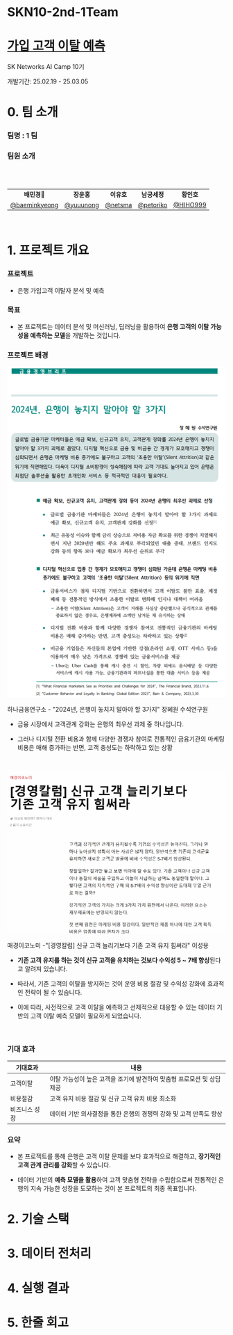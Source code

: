 # SKN10-2nd-1Team
# [가입 고객 이탈 예측](https://www.kaggle.com/datasets/gauravtopre/bank-customer-churn-dataset/data)
 SK Networks AI Camp 10기

 개발기간: 25.02.19 - 25.03.05
<br>

# 0. 팀 소개

### 팀명 : 1 팀
### 팀원 소개
<table align=center>
<tbody>
 <tr>
  <br>
      <td align=center><b>배민경👑</b></td>
      <td align=center><b>장윤홍</b></td>
      <td align=center><b>이유호</b></td>
      <td align=center><b>남궁세정</b></td>
      <td align=center><b>황인호</b></td>
    </tr>
    <br>
  <tr>
      <td><a href="https://github.com/baeminkyeong"><div align=center>@baeminkyeong</div></a></td>
      <td><a href="https://github.com/yuuunong"><div align=center>@yuuunong</div></a></td>
      <td><a href="https://github.com/netsma"><div align=center>@netsma</div></a></td>
      <td><a href="https://github.com/petoriko"><div align=center>@petoriko</div></a></td>
      <td><a href="https://github.com/HIHO999"><div align=center>@HIHO999</div></a></td>
    </tr>
     </tr>
   </tbody>
</table>
<br>


# 1. 프로젝트 개요

### 프로젝트
- 은행 가입고객 이탈자 분석 및 예측

### 목표
- 본 프로젝트는 데이터 분석 및 머신러닝, 딥러닝을 활용하여 **은행 고객의 이탈 가능성을 예측하는 모델**을 개발하는 것입니다.

### 프로젝트 배경

![alt text](<img/스크린샷 2025-03-04 152946.png>)

하나금융연구소 - "2024년, 은행이 놓치지 말아야 할 3가지" 장혜원 수석연구원

- 금융 시장에서 고객관계 강화는 은행의 최우선 과제 중 하나입니다.

- 그러나 디지털 전환 비용과 함께 다양한 경쟁자 참여로 전통적인 금융기관의 마케팅 비용은 매해 증가하는 반면, 고객 충성도는 하락하고 있는 상황



<br>

![alt text](img/image.png)

매경이코노미 -"[경영칼럼] 신규 고객 늘리기보다 기존 고객 유지 힘써라" 이성용

- **기존 고객 유지를 하는 것이 신규 고객을 유치하는 것보다 수익성 5 ~ 7배 향상**된다고 알려져 있습니다.

- 따라서, 기존 고객의 이탈을 방지하는 것이 운영 비용 절감 및 수익성 강화에 효과적인 전략이 될 수 있습니다.

- 이에 따라, 사전적으로 고객 이탈을 예측하고 선제적으로 대응할 수 있는 데이터 기반의 고객 이탈 예측 모델이 필요하게 되었습니다.

<br>

### 기대 효과
| 기대효과 |내용|
|------|---|
|고객이탈|이탈 가능성이 높은 고객을 조기에 발견하여 맞춤형 프로모션 및 상담 제공|
|비용절감|고객 유지 비용 절감 및 신규 고객 유치 비용 최소화|
|비즈니스 성장|데이터 기반 의사결정을 통한 은행의 경쟁력 강화 및 고객 만족도 향상|

### 요약
- 본 프로젝트를 통해 은행은 고객 이탈 문제를 보다 효과적으로 해결하고, **장기적인 고객 관계 관리를 강화**할 수 있습니다.

- 데이터 기반의 **예측 모델을 활용**하여 고객 맞춤형 전략을 수립함으로써 전통적인 은행의 지속 가능한 성장을 도모하는 것이 본 프로젝트의 최종 목표입니다.


# 2. 기술 스택

# 3. 데이터 전처리 

# 4. 실행 결과

# 5.  한줄 회고
